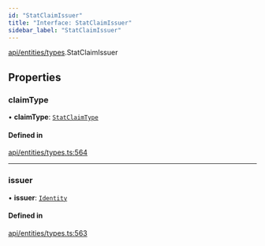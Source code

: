 ```yaml
---
id: "StatClaimIssuer"
title: "Interface: StatClaimIssuer"
sidebar_label: "StatClaimIssuer"
---
```


[api/entities/types](../../../../../modules/API/Entities/Types/Types.md).StatClaimIssuer

## Properties

### claimType

• **claimType**: [`StatClaimType`](../../../../../modules/API/Entities/Types/Types.md#statclaimtype)

#### Defined in

[api/entities/types.ts:564](https://github.com/PolymeshAssociation/polymesh-sdk/blob/49a0066c3/src/api/entities/types.ts#L564)

___

### issuer

• **issuer**: [`Identity`](../../../../../classes/API/Entities/Identity/Identity.md)

#### Defined in

[api/entities/types.ts:563](https://github.com/PolymeshAssociation/polymesh-sdk/blob/49a0066c3/src/api/entities/types.ts#L563)
